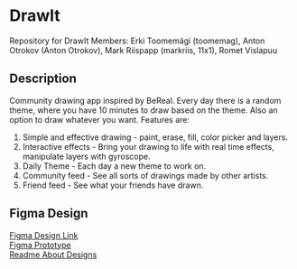 # DrawIt
Repository for DrawIt
Members:
Erki Toomemägi (toomemag), Anton Otrokov (Anton Otrokov), Mark Riispapp (markriis, 11x1), Romet Vislapuu


## Description
Community drawing app inspired by BeReal. Every day there is a random theme, where you have 10 minutes to draw based on the theme. Also an option to draw whatever you want.
Features are:
1.  Simple and effective drawing - paint, erase, fill, color picker and layers.
2.  Interactive effects - Bring your drawing to life with real time effects, manipulate layers with gyroscope.
3.  Daily Theme - Each day a new theme to work on.
4.  Community feed - See all sorts of drawings made by other artists.
5.  Friend feed - See what your friends have drawn.
  


## Figma Design  
[Figma Design Link](https://www.figma.com/design/5JaJyUQXZNMOg6Y6oCJqzi/Mobdev?node-id=1-2&t=MhjCKBsLWlb4n2oP-1)  
[Figma Prototype](https://www.figma.com/proto/5JaJyUQXZNMOg6Y6oCJqzi/Mobdev?page-id=1%3A2&node-id=4-322&p=f&viewport=1143%2C488%2C0.59&t=PAUF9tpjVYZ7eu66-1&scaling=scale-down&content-scaling=fixed&starting-point-node-id=4%3A2)  
[Readme About Designs](designs_v1/README.md)  
